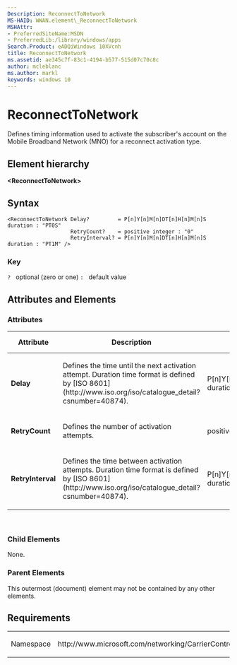 ```yaml
---
Description: ReconnectToNetwork
MS-HAID: WWAN.element\_ReconnectToNetwork
MSHAttr:
- PreferredSiteName:MSDN
- PreferredLib:/library/windows/apps
Search.Product: eADQiWindows 10XVcnh
title: ReconnectToNetwork
ms.assetid: ae345c7f-83c1-4194-b577-515d07c70c8c
author: mcleblanc
ms.author: markl
keywords: windows 10
---
```


# ReconnectToNetwork


Defines timing information used to activate the subscriber's account on the Mobile Broadband Network (MNO) for a reconnect activation type.

## Element hierarchy

**&lt;ReconnectToNetwork&gt;**

## Syntax

``` syntax
<ReconnectToNetwork Delay?         = P[n]Y[n]M[n]DT[n]H[n]M[n]S duration : "PT0S"
                    RetryCount?    = positive integer : "0"
                    RetryInterval? = P[n]Y[n]M[n]DT[n]H[n]M[n]S duration : "PT1M" />
```

### Key

`?`   optional (zero or one)
`:`   default value
## Attributes and Elements


### Attributes

<table>
<colgroup>
<col width="20%" />
<col width="20%" />
<col width="20%" />
<col width="20%" />
<col width="20%" />
</colgroup>
<thead>
<tr class="header">
<th>Attribute</th>
<th>Description</th>
<th>Data type</th>
<th>Required</th>
<th>Default value</th>
</tr>
</thead>
<tbody>
<tr class="odd">
<td><strong>Delay</strong></td>
<td><p>Defines the time until the next activation attempt. Duration time format is defined by [ISO 8601](http://www.iso.org/iso/catalogue_detail?csnumber=40874).</p></td>
<td>P[n]Y[n]M[n]DT[n]H[n]M[n]S duration</td>
<td>No</td>
<td>PT0S</td>
</tr>
<tr class="even">
<td><strong>RetryCount</strong></td>
<td><p>Defines the number of activation attempts.</p></td>
<td>positive integer</td>
<td>No</td>
<td>0</td>
</tr>
<tr class="odd">
<td><strong>RetryInterval</strong></td>
<td><p>Defines the time between activation attempts. Duration time format is defined by [ISO 8601](http://www.iso.org/iso/catalogue_detail?csnumber=40874).</p></td>
<td>P[n]Y[n]M[n]DT[n]H[n]M[n]S duration</td>
<td>No</td>
<td>PT1M</td>
</tr>
</tbody>
</table>

 

### Child Elements

None.

### Parent Elements

This outermost (document) element may not be contained by any other elements.

## Requirements

<table>
<colgroup>
<col width="50%" />
<col width="50%" />
</colgroup>
<tbody>
<tr class="odd">
<td><p>Namespace</p></td>
<td><p>http://www.microsoft.com/networking/CarrierControl/WWAN/v1</p></td>
</tr>
</tbody>
</table>

 

 



